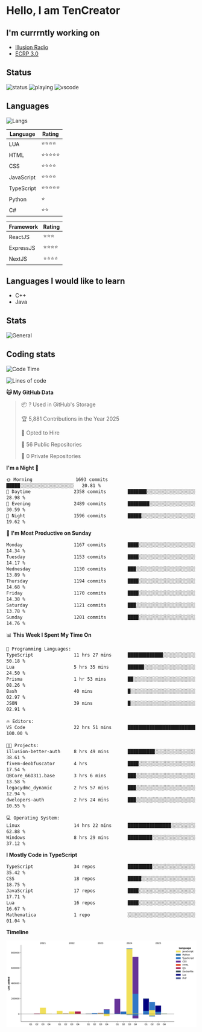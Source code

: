 # Hello, I am TenCreator

## I'm currrntly working on
- [Illusion Radio](https://illusionradio.co.uk/)
- [ECRP 3.0](http://github.com/Emerald-Coast-Roleplay/)

## Status
![status](https://api.statusbadges.me/badge/status/518334475038359555?simple=true&style=for-the-badge)
![playing](https://api.statusbadges.me/badge/playing/518334475038359555?style=for-the-badge)
![vscode](https://api.statusbadges.me/badge/vscode/518334475038359555?style=for-the-badge)

## Languages
![Langs](https://github-readme-stats.vercel.app/api/top-langs/?username=tencreator&layout=compact&theme=radical)


|Language|Rating|
|--------|------|
|LUA|⭐️⭐️⭐️⭐️|
|HTML|⭐️⭐️⭐️⭐️⭐️|
|CSS|⭐️⭐️⭐️⭐️|
|JavaScript|⭐️⭐️⭐️⭐️|
|TypeScript|⭐️⭐️⭐️⭐️⭐️|
|Python|⭐️|
|C#|⭐️⭐️ |

|Framework|Rating|
|--------|------|
|ReactJS|⭐️⭐️⭐|
|ExpressJS|⭐️⭐️⭐️⭐️|
|NextJS|⭐️⭐️⭐⭐️|

## Languages I would like to learn
- C++
- Java

## Stats
![General](https://github-readme-stats.vercel.app/api?username=tencreator&show_icons=true&theme=radical)

## Coding stats

<!--START_SECTION:waka-->
![Code Time](http://img.shields.io/badge/Code%20Time-740%20hrs%2044%20mins-blue)

![Lines of code](https://img.shields.io/badge/From%20Hello%20World%20I%27ve%20Written-2.6%20million%20lines%20of%20code-blue)

**🐱 My GitHub Data** 

> 📦 ? Used in GitHub's Storage 
 > 
> 🏆 5,881 Contributions in the Year 2025
 > 
> 💼 Opted to Hire
 > 
> 📜 56 Public Repositories 
 > 
> 🔑 0 Private Repositories 
 > 
**I'm a Night 🦉** 

```text
🌞 Morning                1693 commits        █████░░░░░░░░░░░░░░░░░░░░   20.81 % 
🌆 Daytime                2358 commits        ███████░░░░░░░░░░░░░░░░░░   28.98 % 
🌃 Evening                2489 commits        ████████░░░░░░░░░░░░░░░░░   30.59 % 
🌙 Night                  1596 commits        █████░░░░░░░░░░░░░░░░░░░░   19.62 % 
```
📅 **I'm Most Productive on Sunday** 

```text
Monday                   1167 commits        ████░░░░░░░░░░░░░░░░░░░░░   14.34 % 
Tuesday                  1153 commits        ████░░░░░░░░░░░░░░░░░░░░░   14.17 % 
Wednesday                1130 commits        ███░░░░░░░░░░░░░░░░░░░░░░   13.89 % 
Thursday                 1194 commits        ████░░░░░░░░░░░░░░░░░░░░░   14.68 % 
Friday                   1170 commits        ████░░░░░░░░░░░░░░░░░░░░░   14.38 % 
Saturday                 1121 commits        ███░░░░░░░░░░░░░░░░░░░░░░   13.78 % 
Sunday                   1201 commits        ████░░░░░░░░░░░░░░░░░░░░░   14.76 % 
```


📊 **This Week I Spent My Time On** 

```text
💬 Programming Languages: 
TypeScript               11 hrs 27 mins      █████████████░░░░░░░░░░░░   50.18 % 
Lua                      5 hrs 35 mins       ██████░░░░░░░░░░░░░░░░░░░   24.50 % 
Prisma                   1 hr 53 mins        ██░░░░░░░░░░░░░░░░░░░░░░░   08.26 % 
Bash                     40 mins             █░░░░░░░░░░░░░░░░░░░░░░░░   02.97 % 
JSON                     39 mins             █░░░░░░░░░░░░░░░░░░░░░░░░   02.91 % 

🔥 Editors: 
VS Code                  22 hrs 51 mins      █████████████████████████   100.00 % 

🐱‍💻 Projects: 
illusion-better-auth     8 hrs 49 mins       ██████████░░░░░░░░░░░░░░░   38.61 % 
fivem-deobfuscator       4 hrs               ████░░░░░░░░░░░░░░░░░░░░░   17.54 % 
QBCore_66D311.base       3 hrs 6 mins        ███░░░░░░░░░░░░░░░░░░░░░░   13.58 % 
legacydmc_dynamic        2 hrs 57 mins       ███░░░░░░░░░░░░░░░░░░░░░░   12.94 % 
dwelopers-auth           2 hrs 24 mins       ███░░░░░░░░░░░░░░░░░░░░░░   10.55 % 

💻 Operating System: 
Linux                    14 hrs 22 mins      ████████████████░░░░░░░░░   62.88 % 
Windows                  8 hrs 29 mins       █████████░░░░░░░░░░░░░░░░   37.12 % 
```

**I Mostly Code in TypeScript** 

```text
TypeScript               34 repos            █████████░░░░░░░░░░░░░░░░   35.42 % 
CSS                      18 repos            █████░░░░░░░░░░░░░░░░░░░░   18.75 % 
JavaScript               17 repos            ████░░░░░░░░░░░░░░░░░░░░░   17.71 % 
Lua                      16 repos            ████░░░░░░░░░░░░░░░░░░░░░   16.67 % 
Mathematica              1 repo              ░░░░░░░░░░░░░░░░░░░░░░░░░   01.04 % 
```



**Timeline**

![Lines of Code chart](https://raw.githubusercontent.com/tencreator/tencreator/main/assets/bar_graph.png)


<!--END_SECTION:waka-->

